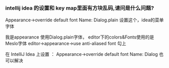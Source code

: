 
### intellij idea 的设置和 key map里面有方块乱码,请问是什么问题?


Appearance->override default font 
Name: Dialog.plain
设置这个，idea的菜单字体

我是appearance 使用Dialog.plain字体， editor下的colors&Fonts使用的是Meslo字体
editor->appearance->use anti-aliased font 勾上

在 IntelliJ Idea 上设置 ：
Appearance->override default font 
Name: Dialog 
也可以解决

